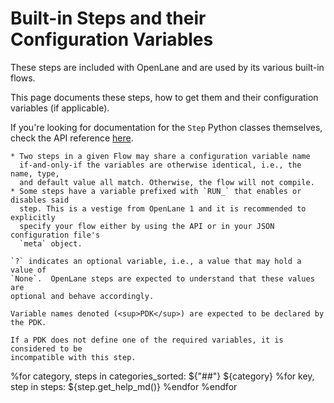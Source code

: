 # Built-in Steps and their Configuration Variables
These steps are included with OpenLane and are used by its various built-in
flows.

This page documents these steps, how to get them and their configuration
variables (if applicable).

If you're looking for documentation for the `Step` Python classes themselves,
check the API reference [here](./api/steps/index).

```{warning}
* Two steps in a given Flow may share a configuration variable name
  if-and-only-if the variables are otherwise identical, i.e., the name, type,
  and default value all match. Otherwise, the flow will not compile.
* Some steps have a variable prefixed with `RUN_` that enables or disables said
  step. This is a vestige from OpenLane 1 and it is recommended to explicitly
  specify your flow either by using the API or in your JSON configuration file's
  `meta` object.
```

```{note}
`?` indicates an optional variable, i.e., a value that may hold a value of
`None`.  OpenLane steps are expected to understand that these values are
optional and behave accordingly.
```

```{note}
Variable names denoted (<sup>PDK</sup>) are expected to be declared by the PDK.

If a PDK does not define one of the required variables, it is considered to be
incompatible with this step.
```

%for category, steps in categories_sorted:
${"##"} ${category}
%for key, step in steps:
${step.get_help_md()}
%endfor
%endfor
